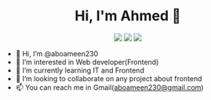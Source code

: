 
<h1 align="center">Hi, I'm Ahmed 👋</h1>
<p align="center">
    <a href="https://twitter.com/mohamed_abusrea"><img src="[https://img.shields.io/badge/twitter-%231FA1F1](https://twitter.com/aboameen23)?style=flat&logo=twitter&logoColor=white"/></a>
    <a href="https://www.linkedin.com/in/mohamedabusrea"><img src="[https://img.shields.io/badge/linkedin-%230177B5](https://www.linkedin.com/in/ahmed-mohamed-el-ameen-06177a202/)?style=flat&logo=linkedin&logoColor=white"/></a>
    <a href="https://www.instagram.com/mohamed_abusrea"><img src="[https://img.shields.io/badge/instagram-%23E4415F](https://www.instagram.com/aboameen230/)?style=flat&logo=instagram&logoColor=white"/></a>
  </p>

- 👋 Hi, I’m @aboameen230
- 👀 I’m interested in Web developer(Frontend)
- 🌱 I’m currently learning IT and Frontend
- 💞️ I’m looking to collaborate on any project about frontend
- 📫 You can reach me in Gmail(aboameen230@gmail.com)

<!---
aboameen230/aboameen230 is a ✨ special ✨ repository because its `README.md` (this file) appears on your GitHub profile.
You can click the Preview link to take a look at your changes.
--->
